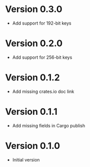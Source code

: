 # Version 0.3.0

- Add support for 192-bit keys

# Version 0.2.0

- Add support for 256-bit keys

# Version 0.1.2

- Add missing crates.io doc link

# Version 0.1.1

- Add missing fields in Cargo publish

# Version 0.1.0

- Initial version
